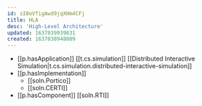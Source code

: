 ```yaml
---
id: sI0oVfigAwd9jqXHm4CFj
title: HLA
desc: 'High-Level Architecture'
updated: 1637839939831
created: 1637838948809
---
```


- [[p.hasApplication]] [[t.cs.simulation]] [[Distributed Interactive Simulation|t.cs.simulation.distributed-interactive-simulation]]
- [[p.hasImplementation]]
  - [[soln.Portico]]
  - [[soln.CERTI]]
- [[p.hasComponent]] [[soln.RTI]]
